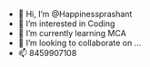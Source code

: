 - 👋 Hi, I’m @Happinessprashant
- 👀 I’m interested in Coding
- 🌱 I’m currently learning MCA
- 💞️ I’m looking to collaborate on ...
- 📫  8459907108

<!---
Happinessprashant/Happinessprashant is a ✨ special ✨ repository because its `README.md` (this file) appears on your GitHub profile.
You can click the Preview link to take a look at your changes.
--->
